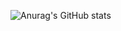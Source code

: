 ![Anurag's GitHub stats](https://github-readme-stats.vercel.app/api?username=coder109&show_icons=true&theme=tokyonight)
